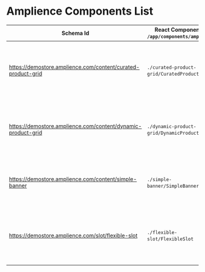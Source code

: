 # Amplience Components List

| Schema Id                                                    | React Component in `/app/components/amplience` | Description                                                                                                              |
| ------------------------------------------------------------ | ---------------------------------------------- | ------------------------------------------------------------------------------------------------------------------------ |
| https://demostore.amplience.com/content/curated-product-grid | `./curated-product-grid/CuratedProductGrid`    | ![Curated Product Grid](./media/amplience-curated-product-grid.png) A list of manually curated products from BigCommerce |
| https://demostore.amplience.com/content/dynamic-product-grid | `./dynamic-product-grid/DynamicProductGrid`    | ![Dynamic Product Grid](./media/amplience-dynamic-product-grid.png) A list of manually dynamic products from BigCommerce |
| https://demostore.amplience.com/content/simple-banner        | `./simple-banner/SimpleBanner`                 | ![Simple Banner](./media/amplience-simple-banner.png) A basic banner with a dynamic image and a block of text            |
| https://demostore.amplience.com/slot/flexible-slot           | `./flexible-slot/FlexibleSlot`                 | ![Flexible Slot](./media/amplience-flexible-slot.png) A slot that can contain any type of Amplience components           |

